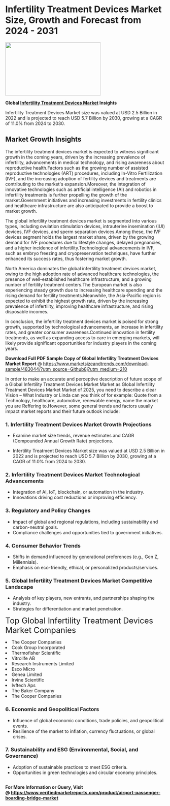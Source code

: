 <H1>Infertility Treatment Devices Market Size, Growth and Forecast from 2024 - 2031</H1><img class="aligncenter size-medium wp-image-584254" src="https://thirdeyenews.in/wp-content/uploads/2024/09/Global-Market-Research-300x168.jpeg" alt="" width="300" height="168" /><p><strong>Global&nbsp;<a href="https://www.marketsizeandtrends.com/download-sample/483044/?utm_source=Github8j?utm_medium=210">Infertility Treatment Devices Market</a> Insights</strong></p><p>Infertility Treatment Devices Market size was valued at USD 2.5 Billion in 2022 and is projected to reach USD 5.7 Billion by 2030, growing at a CAGR of 11.0% from 2024 to 2030.</p><p><h2>Market Growth Insights</h2> <p>The infertility treatment devices market is expected to witness significant growth in the coming years, driven by the increasing prevalence of infertility, advancements in medical technology, and rising awareness about reproductive health.Factors such as the growing number of assisted reproductive technologies (ART) procedures, including In-Vitro Fertilization (IVF), and the increasing adoption of fertility devices and treatments are contributing to the market's expansion.Moreover, the integration of innovative technologies such as artificial intelligence (AI) and robotics in infertility treatments is further propelling the growth of the market.Government initiatives and increasing investments in fertility clinics and healthcare infrastructure are also anticipated to provide a boost to market growth.</p> <p>The global infertility treatment devices market is segmented into various types, including ovulation stimulation devices, intrauterine insemination (IUI) devices, IVF devices, and sperm separation devices.Among these, the IVF devices segment holds the largest market share, driven by the growing demand for IVF procedures due to lifestyle changes, delayed pregnancies, and a higher incidence of infertility.Technological advancements in IVF, such as embryo freezing and cryopreservation techniques, have further enhanced its success rates, thus fostering market growth.</p> <p>North America dominates the global infertility treatment devices market, owing to the high adoption rate of advanced healthcare technologies, the presence of well-established healthcare infrastructure, and a growing number of fertility treatment centers.The European market is also experiencing steady growth due to increasing healthcare spending and the rising demand for fertility treatments.Meanwhile, the Asia-Pacific region is expected to exhibit the highest growth rate, driven by the increasing prevalence of infertility, improving healthcare infrastructure, and rising disposable incomes.</p> <p>In conclusion, the infertility treatment devices market is poised for strong growth, supported by technological advancements, an increase in infertility rates, and greater consumer awareness.Continued innovation in fertility treatments, as well as expanding access to care in emerging markets, will likely provide significant opportunities for industry players in the coming years.</p> <p><span class=""><strong>Download Full PDF Sample Copy of Global Infertility Treatment Devices Market Report</strong> @ <a href="https://www.marketsizeandtrends.com/download-sample/483044/?utm_source=Github8j?utm_medium=210" target="_blank">https://www.marketsizeandtrends.com/download-sample/483044/?utm_source=Github8j?utm_medium=210</a></span></p><p>In order to make an accurate and perceptive description of future scope of a Global&nbsp;Infertility Treatment Devices Market Market as Global&nbsp;Infertility Treatment Devices Market Market of 2025, you need to describe a clear Vision &ndash; What Industry or Linda can you think of for example: Quote from a Technology, healthcare, automotive, renewable energy, name the market you are Reffering to.However, some general trends and factors usually impact market reports and their future outlook include:</p><h3>1.&nbsp;<strong>Infertility Treatment Devices Market Growth Projections</strong></h3><ul><li>Examine market size trends, revenue estimates and CAGR (Compounded Annual Growth Rate) projections.</li><li><p>Infertility Treatment Devices Market size was valued at USD 2.5 Billion in 2022 and is projected to reach USD 5.7 Billion by 2030, growing at a CAGR of 11.0% from 2024 to 2030.</p></li></ul><h3>2.&nbsp;<strong>Infertility Treatment Devices Market Technological Advancements</strong></h3><ul><li>Integration of AI, IoT, blockchain, or automation in the industry.</li><li>Innovations driving cost reductions or improving efficiency.</li></ul><h3>3.&nbsp;<strong>Regulatory and Policy Changes</strong></h3><ul><li>Impact of global and regional regulations, including sustainability and carbon-neutral goals.</li><li>Compliance challenges and opportunities tied to government initiatives.</li></ul><h3>4.&nbsp;<strong>Consumer Behavior Trends</strong></h3><ul><li>Shifts in demand influenced by generational preferences (e.g., Gen Z, Millennials).</li><li>Emphasis on eco-friendly, ethical, or personalized products/services.</li></ul><h3>5.&nbsp;<strong>Global Infertility Treatment Devices Market Competitive Landscape</strong></h3><ul><li>Analysis of key players, new entrants, and partnerships shaping the industry.</li><li>Strategies for differentiation and market penetration.</li></ul><p data-pm-slice="1 1 []"><span style="color: inherit; font-family: inherit; font-size: 25px;">Top Global Infertility Treatment Devices Market Companies</span></p><div class="" data-test-id=""><p><li>The Cooper Companies</li><li> Cook Group Incorporated</li><li> Thermofisher Scientific</li><li> Vitrolife AB</li><li> Research Instruments Limited</li><li> Esco Micro</li><li> Genea Limited</li><li> Irvine Scientific</li><li> Ivftech Aps</li><li> The Baker Company</li><li> The Cooper Companies</li></p></div><h3>6.&nbsp;<strong>Economic and Geopolitical Factors</strong></h3><ul><li>Influence of global economic conditions, trade policies, and geopolitical events.</li><li>Resilience of the market to inflation, currency fluctuations, or global crises.</li></ul><h3>7.&nbsp;<strong>Sustainability and ESG (Environmental, Social, and Governance)</strong></h3><ul><li>Adoption of sustainable practices to meet ESG criteria.</li><li>Opportunities in green technologies and circular economy principles.</li></ul><h2><strong style="font-size: 14px;">For More Information or Query, Visit @&nbsp;</strong><a style="background-color: #ffffff; font-size: 14px;" href="https://www.marketsizeandtrends.com/report/infertility-treatment-devices-market/" target="_blank">https://www.verifiedmarketreports.com/product/airport-passenger-boarding-bridge-market</a></h2>
